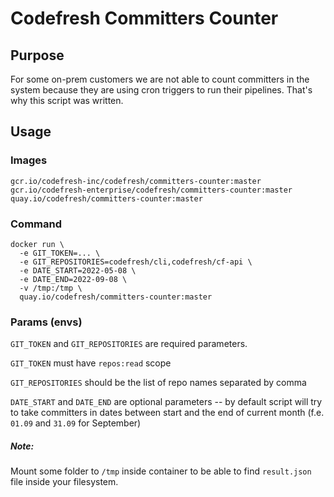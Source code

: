 # Codefresh Committers Counter

## Purpose

For some on-prem customers we are not able to count committers in the system
because they are using cron triggers to run their pipelines. That's why this 
script was written.

## Usage

### Images

`gcr.io/codefresh-inc/codefresh/committers-counter:master`
`gcr.io/codefresh-enterprise/codefresh/committers-counter:master`
`quay.io/codefresh/committers-counter:master`


### Command

```shell
docker run \
  -e GIT_TOKEN=... \
  -e GIT_REPOSITORIES=codefresh/cli,codefresh/cf-api \
  -e DATE_START=2022-05-08 \
  -e DATE_END=2022-09-08 \
  -v /tmp:/tmp \
  quay.io/codefresh/committers-counter:master 
```

### Params (envs)

`GIT_TOKEN` and `GIT_REPOSITORIES` are required parameters.

`GIT_TOKEN` must have `repos:read` scope

`GIT_REPOSITORIES` should be the list of repo names separated by comma

`DATE_START` and `DATE_END` are optional parameters -- by default script
will try to take committers in dates between start and the end of current
month (f.e. `01.09` and `31.09` for September)

##### Note:

Mount some folder to `/tmp` inside container to be able to find `result.json`
file inside your filesystem.
